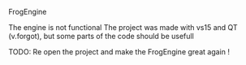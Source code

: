 FrogEngine

The engine is not functional
The project was made with vs15 and QT (v.forgot), but some parts of the code should be usefull

TODO: Re open the project and make the FrogEngine great again !

